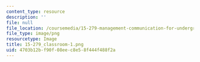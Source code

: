 ```yaml
---
content_type: resource
description: ''
file: null
file_location: /coursemedia/15-279-management-communication-for-undergraduates-fall-2012/4703b12bf90f08eec8e58f444f488f2a_15-279_classroom-1.png
file_type: image/png
resourcetype: Image
title: 15-279_classroom-1.png
uid: 4703b12b-f90f-08ee-c8e5-8f444f488f2a
---
```

